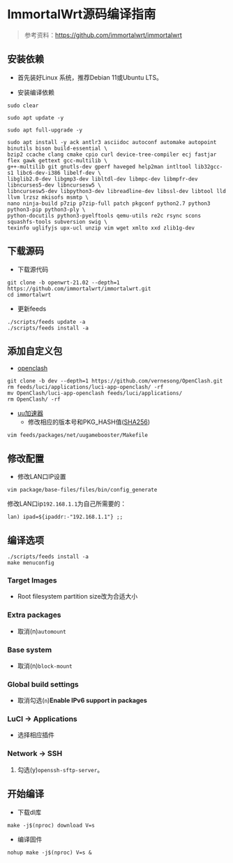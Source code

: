 # ImmortalWrt源码编译指南

> 参考资料：<https://github.com/immortalwrt/immortalwrt>

## 安装依赖

+ 首先装好Linux 系统，推荐Debian 11或Ubuntu LTS。

+ 安装编译依赖

```shell
sudo clear
```

```shell
sudo apt update -y
```

```shell
sudo apt full-upgrade -y
```

```shell
sudo apt install -y ack antlr3 asciidoc autoconf automake autopoint binutils bison build-essential \
bzip2 ccache clang cmake cpio curl device-tree-compiler ecj fastjar flex gawk gettext gcc-multilib \
g++-multilib git gnutls-dev gperf haveged help2man intltool lib32gcc-s1 libc6-dev-i386 libelf-dev \
libglib2.0-dev libgmp3-dev libltdl-dev libmpc-dev libmpfr-dev libncurses5-dev libncursesw5 \
libncursesw5-dev libpython3-dev libreadline-dev libssl-dev libtool lld llvm lrzsz mkisofs msmtp \
nano ninja-build p7zip p7zip-full patch pkgconf python2.7 python3 python3-pip python3-ply \
python-docutils python3-pyelftools qemu-utils re2c rsync scons squashfs-tools subversion swig \
texinfo uglifyjs upx-ucl unzip vim wget xmlto xxd zlib1g-dev
```

## 下载源码

+ 下载源代码

```shell
git clone -b openwrt-21.02 --depth=1 https://github.com/immortalwrt/immortalwrt.git
cd immortalwrt
```

+ 更新feeds

```shell
./scripts/feeds update -a
./scripts/feeds install -a
```

## 添加自定义包

+ [openclash](https://github.com/vernesong/OpenClash)

```shell
git clone -b dev --depth=1 https://github.com/vernesong/OpenClash.git
rm feeds/luci/applications/luci-app-openclash/ -rf
mv OpenClash/luci-app-openclash feeds/luci/applications/
rm OpenClash/ -rf
```

+ [uu加速器](http://router.uu.163.com/api/plugin?type=openwrt-x86_64)
  + 修改相应的版本号和PKG_HASH值([SHA256](https://emn178.github.io/online-tools/sha256_checksum.html))

```shell
vim feeds/packages/net/uugamebooster/Makefile
```

## 修改配置

+ 修改LAN口IP设置

```shell
vim package/base-files/files/bin/config_generate
```

修改LAN口ip```192.168.1.1```为自己所需要的：

```shell
lan) ipad=${ipaddr:-"192.168.1.1"} ;;
```

## 编译选项

```shell
./scripts/feeds install -a
make menuconfig
```

### Target Images

+ Root filesystem partition size改为合适大小

### Extra packages

+ 取消(n)```automount```

### Base system

+ 取消(n)```block-mount```

### Global build settings

+ 取消勾选(```n```)**Enable IPv6 support in packages**

### LuCI -> Applications

+ 选择相应插件

### Network -> SSH

1. 勾选(y)```openssh-sftp-server```。

## 开始编译

+ 下载dl库

```shell
make -j$(nproc) download V=s
```

+ 编译固件

```shell
nohup make -j$(nproc) V=s &
```

